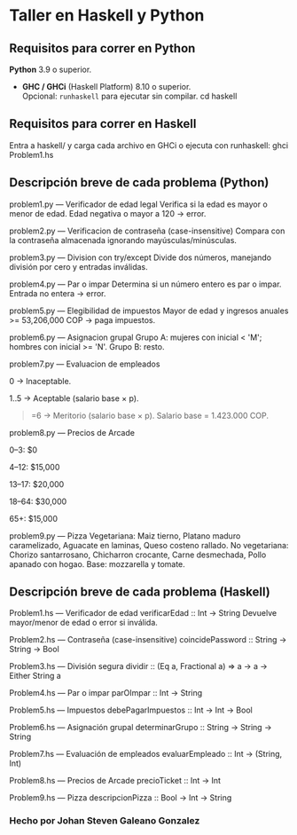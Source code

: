 # Taller en Haskell y Python 
## Requisitos para correr en Python
**Python** 3.9 o superior.
- **GHC / GHCi** (Haskell Platform) 8.10 o superior.  
  Opcional: `runhaskell` para ejecutar sin compilar.
  cd haskell
## Requisitos para correr en Haskell
Entra a haskell/ y carga cada archivo en GHCi o ejecuta con runhaskell:
ghci Problem1.hs

## Descripción breve de cada problema (Python)

problem1.py — Verificador de edad legal
Verifica si la edad es mayor o menor de edad. Edad negativa o mayor a 120 → error.

problem2.py — Verificacion de contraseña (case-insensitive)
Compara con la contraseña almacenada ignorando mayúsculas/minúsculas.

problem3.py — Division con try/except
Divide dos números, manejando división por cero y entradas inválidas.

problem4.py — Par o impar
Determina si un número entero es par o impar. Entrada no entera → error.

problem5.py — Elegibilidad de impuestos
Mayor de edad y ingresos anuales >= 53,206,000 COP → paga impuestos.

problem6.py — Asignacion grupal
Grupo A: mujeres con inicial < 'M'; hombres con inicial >= 'N'.
Grupo B: resto.

problem7.py — Evaluacion de empleados

0 → Inaceptable.

1..5 → Aceptable (salario base × p).

>=6 → Meritorio (salario base × p).
Salario base = 1.423.000 COP.

problem8.py — Precios de Arcade

0–3: $0

4–12: $15,000

13–17: $20,000

18–64: $30,000

65+: $15,000

problem9.py — Pizza 
Vegetariana: Maiz tierno, Platano maduro caramelizado, Aguacate en laminas, Queso costeno rallado.
No vegetariana: Chorizo santarrosano, Chicharron crocante, Carne desmechada, Pollo apanado con hogao.
Base: mozzarella y tomate.






## Descripción breve de cada problema (Haskell)

Problem1.hs — Verificador de edad
verificarEdad :: Int -> String
Devuelve mayor/menor de edad o error si inválida.

Problem2.hs — Contraseña (case-insensitive)
coincidePassword :: String -> String -> Bool

Problem3.hs — División segura
dividir :: (Eq a, Fractional a) => a -> a -> Either String a

Problem4.hs — Par o impar
parOImpar :: Int -> String

Problem5.hs — Impuestos
debePagarImpuestos :: Int -> Int -> Bool

Problem6.hs — Asignación grupal
determinarGrupo :: String -> String -> String

Problem7.hs — Evaluación de empleados
evaluarEmpleado :: Int -> (String, Int)

Problem8.hs — Precios de Arcade
precioTicket :: Int -> Int

Problem9.hs — Pizza 
descripcionPizza :: Bool -> Int -> String

### Hecho por Johan Steven Galeano Gonzalez

